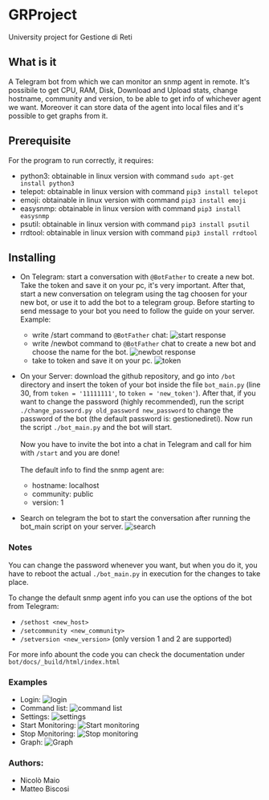 # GRProject
University project for Gestione di Reti

## What is it
A Telegram bot from which we can monitor an snmp agent in remote.
It's possibile to get CPU, RAM, Disk, Download and Upload stats, change hostname, community and version, to be able to get info of whichever agent we want.
Moreover it can store data of the agent into local files and it's possible to get graphs from it.

## Prerequisite
For the program to run correctly, it requires:
- python3: obtainable in linux version with command `sudo apt-get install python3`
- telepot: obtainable in linux version with command `pip3 install telepot`
- emoji: obtainable in linux version with command `pip3 install emoji`
- easysnmp: obtainable in linux version with command `pip3 install easysnmp`
- psutil: obtainable in linux version with command `pip3 install psutil`
- rrdtool: obtainable in linux version with command `pip3 install rrdtool`

## Installing
- On Telegram: 
    start a conversation with `@BotFather` to create a new bot. Take the token and save it on your pc, it's very important. After that, start a new conversation on telegram using the tag choosen for your new bot, or use it to add the bot to a telegram group. Before starting to send message to your bot you need to follow the guide on your server.
    Example:
    - write /start command to `@BotFather` chat:
    ![start response](bot/docs/img/start.jpg)
    - write /newbot command to `@BotFather` chat to create a new bot and choose the name for the bot.
    ![newbot response](bot/docs/img/newbot.jpg)
    - take to token and save it on your pc.
    ![token](bot/docs/img/token.jpg)
    
- On your Server:
    download the github repository, and go into `/bot` directory and insert the token of your bot inside the file `bot_main.py` (line 30, from `token = '11111111'`, to `token = 'new_token'`). After that, if you want to change the password (highly recommended), run the script `./change_password.py old_password new_password` to change the password of the bot (the default password is: gestionedireti). Now run the script `./bot_main.py` and the bot will start. <br /><br />Now you have to invite the bot into a chat in Telegram and call for him with `/start` and you are done!<br /><br />
    The default info to find the snmp agent are:
    - hostname: localhost
    - community: public
    - version: 1 

- Search on telegram the bot to start the conversation after running the bot_main script on your server.
![search](bot/docs/img/search.jpg)
    
### Notes 
You can change the password whenever you want, but when you do it, you have to reboot the actual `./bot_main.py` in execution  for the changes to take place.

To change the default snmp agent info you can use the options of the bot from Telegram:
- `/sethost <new_host>`
- `/setcommunity <new_community>`
- `/setversion <new_version>` (only version 1 and 2 are supported)


For more info abount the code you can check the documentation under `bot/docs/_build/html/index.html`

### Examples
- Login:
![login](bot/docs/img/login.jpg)
- Command list:
![command list](bot/docs/img/CPU.jpg)
- Settings:
![settings](bot/docs/img/settings.jpg)
- Start Monitoring:
![Start monitoring](bot/docs/img/startMonitoring.jpg)
- Stop Monitoring:
![Stop monitoring](bot/docs/img/stopMonitoring.jpg)
- Graph:
![Graph](bot/docs/img/GraphDown.jpg)

### Authors:
- Nicolò Maio
- Matteo Biscosi
